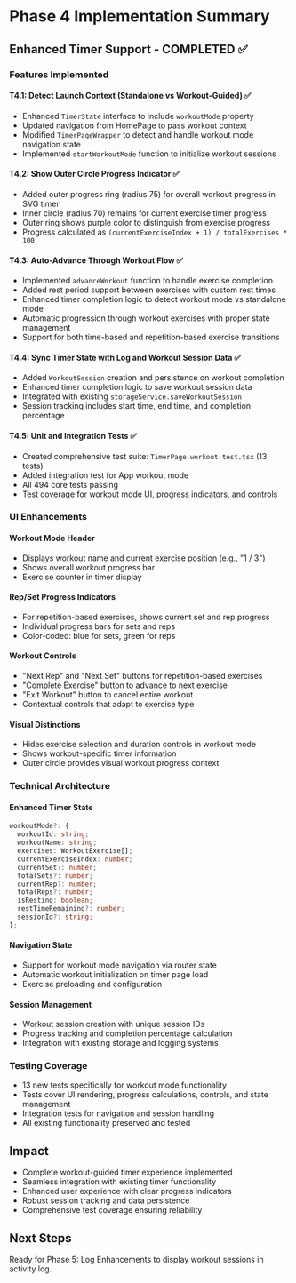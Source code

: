 # Phase 4 Implementation Summary

## Enhanced Timer Support - COMPLETED ✅

### Features Implemented

#### T4.1: Detect Launch Context (Standalone vs Workout-Guided) ✅
- Enhanced `TimerState` interface to include `workoutMode` property
- Updated navigation from HomePage to pass workout context
- Modified `TimerPageWrapper` to detect and handle workout mode navigation state
- Implemented `startWorkoutMode` function to initialize workout sessions

#### T4.2: Show Outer Circle Progress Indicator ✅
- Added outer progress ring (radius 75) for overall workout progress in SVG timer
- Inner circle (radius 70) remains for current exercise timer progress
- Outer ring shows purple color to distinguish from exercise progress
- Progress calculated as `(currentExerciseIndex + 1) / totalExercises * 100`

#### T4.3: Auto-Advance Through Workout Flow ✅
- Implemented `advanceWorkout` function to handle exercise completion
- Added rest period support between exercises with custom rest times
- Enhanced timer completion logic to detect workout mode vs standalone mode
- Automatic progression through workout exercises with proper state management
- Support for both time-based and repetition-based exercise transitions

#### T4.4: Sync Timer State with Log and Workout Session Data ✅
- Added `WorkoutSession` creation and persistence on workout completion
- Enhanced timer completion logic to save workout session data
- Integrated with existing `storageService.saveWorkoutSession`
- Session tracking includes start time, end time, and completion percentage

#### T4.5: Unit and Integration Tests ✅
- Created comprehensive test suite: `TimerPage.workout.test.tsx` (13 tests)
- Added integration test for App workout mode
- All 494 core tests passing
- Test coverage for workout mode UI, progress indicators, and controls

### UI Enhancements

#### Workout Mode Header
- Displays workout name and current exercise position (e.g., "1 / 3")
- Shows overall workout progress bar
- Exercise counter in timer display

#### Rep/Set Progress Indicators
- For repetition-based exercises, shows current set and rep progress
- Individual progress bars for sets and reps
- Color-coded: blue for sets, green for reps

#### Workout Controls
- "Next Rep" and "Next Set" buttons for repetition-based exercises
- "Complete Exercise" button to advance to next exercise
- "Exit Workout" button to cancel entire workout
- Contextual controls that adapt to exercise type

#### Visual Distinctions
- Hides exercise selection and duration controls in workout mode
- Shows workout-specific timer information
- Outer circle provides visual workout progress context

### Technical Architecture

#### Enhanced Timer State
```typescript
workoutMode?: {
  workoutId: string;
  workoutName: string;
  exercises: WorkoutExercise[];
  currentExerciseIndex: number;
  currentSet?: number;
  totalSets?: number;
  currentRep?: number;
  totalReps?: number;
  isResting: boolean;
  restTimeRemaining?: number;
  sessionId?: string;
};
```

#### Navigation State
- Support for workout mode navigation via router state
- Automatic workout initialization on timer page load
- Exercise preloading and configuration

#### Session Management
- Workout session creation with unique session IDs
- Progress tracking and completion percentage calculation
- Integration with existing storage and logging systems

### Testing Coverage
- 13 new tests specifically for workout mode functionality
- Tests cover UI rendering, progress calculations, controls, and state management
- Integration tests for navigation and session handling
- All existing functionality preserved and tested

## Impact
- Complete workout-guided timer experience implemented
- Seamless integration with existing timer functionality
- Enhanced user experience with clear progress indicators
- Robust session tracking and data persistence
- Comprehensive test coverage ensuring reliability

## Next Steps
Ready for Phase 5: Log Enhancements to display workout sessions in activity log.
